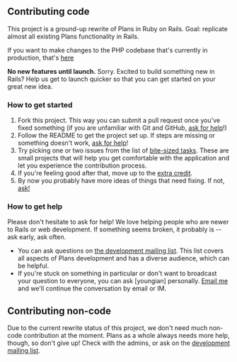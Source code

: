 ## Contributing code ##
This project is a ground-up rewrite of Plans in Ruby on Rails.
Goal: replicate almost all existing Plans functionality in Rails.

If you want to make changes to the PHP codebase that's currently in production, that's [here](https://code.google.com/p/grinnellplans/)

**No new features until launch.**
Sorry.
Excited to build something new in Rails?
Help us get to launch quicker so that you can get started on your great new idea.

### How to get started ###

1. Fork this project.
   This way you can submit a pull request once you've fixed something (if you are unfamiliar with Git and GitHub, [ask for help](#how-to-get-help)!)
2. Follow the README to get the project set up.
   If steps are missing or something doesn't work, [ask for help](#how-to-get-help)!
3. Try picking one or two issues from the list of [bite-sized tasks](https://github.com/annaswims/GrinnellPlans/labels/bite%20sized).
   These are small projects that will help you get comfortable with the application and let you experience the contribution process.
4. If you're feeling good after that, move up to the [extra credit](https://github.com/annaswims/GrinnellPlans/labels/extra%20credit).
5. By now you probably have more ideas of things that need fixing. If not, [ask!](#how-to-get-help)

### How to get help ###

Please don't hesitate to ask for help!
We love helping people who are newer to Rails or web development.
If something seems broken, it probably is -- ask early, ask often.

 * You can ask questions on [the development mailing list](listserv).
   This list covers all aspects of Plans development and has a diverse audience, which can be helpful.
 * If you're stuck on something in particular or don't want to broadcast your question to everyone, you can ask [youngian] personally.
   [Email me](mailto:ian@iangreenleaf.com) and we'll continue the conversation by email or IM.



## Contributing non-code ##

Due to the current rewrite status of this project, we don't need much non-code contribution at the moment.
Plans as a whole always needs more help, though, so don't give up!
Check with the admins, or ask on the [development mailing list](listserv).

[listserv]: https://groups.google.com/forum/#!forum/grinnellplans-development
